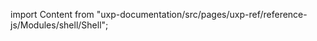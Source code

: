 
import Content from "uxp-documentation/src/pages/uxp-ref/reference-js/Modules/shell/Shell";

<Content query="product=xd"/>
